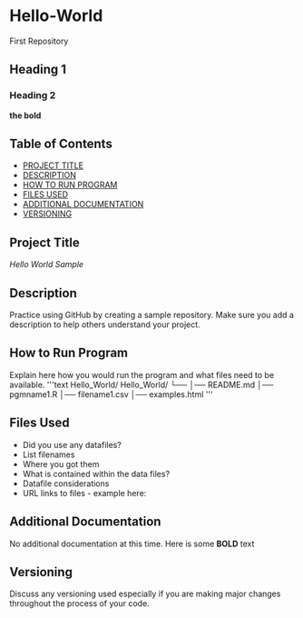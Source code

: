 # Hello-World
First Repository
## Heading 1
### Heading 2
**the bold**

## Table of Contents

- [PROJECT TITLE](#Project-Title)
- [DESCRIPTION](#Description)
- [HOW TO RUN PROGRAM](#How-to-run-program)
- [FILES USED](#Files-used)
- [ADDITIONAL DOCUMENTATION](#Additional-documentation)
- [VERSIONING](#Versioning)

## Project Title

*Hello World Sample*

## Description 

Practice using GitHub by creating a sample repository. Make sure you add a description to help others understand your project.

## How to Run Program

Explain here how you would run the program and what files need to be available.
'''text
Hello_World/
Hello_World/
└── 
    │── README.md
    │── pgmname1.R
    │── filename1.csv
    │── examples.html
'''

## Files Used 

- Did you use any datafiles?  
- List filenames
- Where you got them 
- What is contained within the data files?
- Datafile considerations 
- URL links to files - example here:

## Additional Documentation

No additional documentation at this time.  Here is some **BOLD** text

## Versioning

Discuss any versioning used especially if you are making major changes throughout the process of your code.
